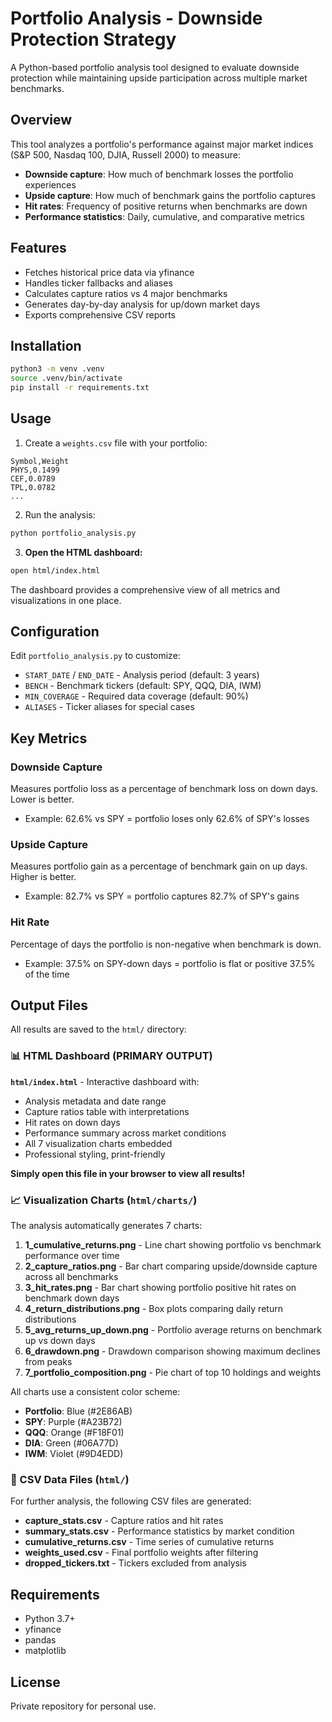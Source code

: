 # Portfolio Analysis - Downside Protection Strategy

A Python-based portfolio analysis tool designed to evaluate downside protection while maintaining upside participation across multiple market benchmarks.

## Overview

This tool analyzes a portfolio's performance against major market indices (S&P 500, Nasdaq 100, DJIA, Russell 2000) to measure:
- **Downside capture**: How much of benchmark losses the portfolio experiences
- **Upside capture**: How much of benchmark gains the portfolio captures
- **Hit rates**: Frequency of positive returns when benchmarks are down
- **Performance statistics**: Daily, cumulative, and comparative metrics

## Features

- Fetches historical price data via yfinance
- Handles ticker fallbacks and aliases
- Calculates capture ratios vs 4 major benchmarks
- Generates day-by-day analysis for up/down market days
- Exports comprehensive CSV reports

## Installation

```bash
python3 -m venv .venv
source .venv/bin/activate
pip install -r requirements.txt
```

## Usage

1. Create a `weights.csv` file with your portfolio:
```csv
Symbol,Weight
PHYS,0.1499
CEF,0.0789
TPL,0.0782
...
```

2. Run the analysis:
```bash
python portfolio_analysis.py
```

3. **Open the HTML dashboard:**
```bash
open html/index.html
```

The dashboard provides a comprehensive view of all metrics and visualizations in one place.

## Configuration

Edit `portfolio_analysis.py` to customize:
- `START_DATE` / `END_DATE` - Analysis period (default: 3 years)
- `BENCH` - Benchmark tickers (default: SPY, QQQ, DIA, IWM)
- `MIN_COVERAGE` - Required data coverage (default: 90%)
- `ALIASES` - Ticker aliases for special cases

## Key Metrics

### Downside Capture
Measures portfolio loss as a percentage of benchmark loss on down days. Lower is better.
- Example: 62.6% vs SPY = portfolio loses only 62.6% of SPY's losses

### Upside Capture
Measures portfolio gain as a percentage of benchmark gain on up days. Higher is better.
- Example: 82.7% vs SPY = portfolio captures 82.7% of SPY's gains

### Hit Rate
Percentage of days the portfolio is non-negative when benchmark is down.
- Example: 37.5% on SPY-down days = portfolio is flat or positive 37.5% of the time

## Output Files

All results are saved to the `html/` directory:

### 📊 HTML Dashboard (PRIMARY OUTPUT)

**`html/index.html`** - Interactive dashboard with:
- Analysis metadata and date range
- Capture ratios table with interpretations
- Hit rates on down days
- Performance summary across market conditions
- All 7 visualization charts embedded
- Professional styling, print-friendly

**Simply open this file in your browser to view all results!**

### 📈 Visualization Charts (`html/charts/`)

The analysis automatically generates 7 charts:

1. **1_cumulative_returns.png** - Line chart showing portfolio vs benchmark performance over time
2. **2_capture_ratios.png** - Bar chart comparing upside/downside capture across all benchmarks
3. **3_hit_rates.png** - Bar chart showing portfolio positive hit rates on benchmark down days
4. **4_return_distributions.png** - Box plots comparing daily return distributions
5. **5_avg_returns_up_down.png** - Portfolio average returns on benchmark up vs down days
6. **6_drawdown.png** - Drawdown comparison showing maximum declines from peaks
7. **7_portfolio_composition.png** - Pie chart of top 10 holdings and weights

All charts use a consistent color scheme:
- **Portfolio**: Blue (#2E86AB)
- **SPY**: Purple (#A23B72)
- **QQQ**: Orange (#F18F01)
- **DIA**: Green (#06A77D)
- **IWM**: Violet (#9D4EDD)

### 📁 CSV Data Files (`html/`)

For further analysis, the following CSV files are generated:
- **capture_stats.csv** - Capture ratios and hit rates
- **summary_stats.csv** - Performance statistics by market condition
- **cumulative_returns.csv** - Time series of cumulative returns
- **weights_used.csv** - Final portfolio weights after filtering
- **dropped_tickers.txt** - Tickers excluded from analysis

## Requirements

- Python 3.7+
- yfinance
- pandas
- matplotlib

## License

Private repository for personal use.
